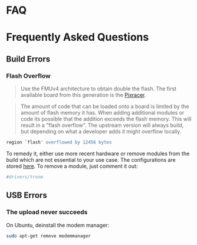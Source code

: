 # FAQ

# Frequently Asked Questions

## Build Errors

### Flash Overflow



> Use the FMUv4 architecture to obtain double the flash. The first available board from this generation is the [Pixracer](http://dev.px4.io/hardware-pixracer.html).




> The amount of code that can be loaded onto a board is limited by the amount of flash memory it has. When adding additional modules or code its possible that the addition exceeds the flash memory. This will result in a "flash overflow". The upstream version will always build, but depending on what a developer adds it might overflow locally.

<div class="host-code"></div>

```sh
region `flash' overflowed by 12456 bytes
```

To remedy it, either use more recent hardware or remove modules from the build which are not essential to your use case. The configurations are stored [here](https://github.com/PX4/Firmware/tree/master/cmake/configs). To remove a module, just comment it out:

<div class="host-code"></div>

```cmake
#drivers/trone
```

## USB Errors

### The upload never succeeds

On Ubuntu, deinstall the modem manager:

```sh
sudo apt-get remove modemmanager
```